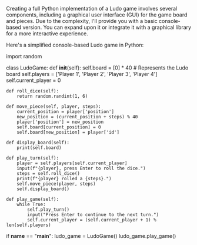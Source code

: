 Creating a full Python implementation of a Ludo game involves several components, including a graphical user interface (GUI) for the game board and pieces. Due to the complexity, I'll provide you with a basic console-based version. You can expand upon it or integrate it with a graphical library for a more interactive experience.

Here's a simplified console-based Ludo game in Python:

import random

class LudoGame:
    def __init__(self):
        self.board = [0] * 40  # Represents the Ludo board
        self.players = ['Player 1', 'Player 2', 'Player 3', 'Player 4']
        self.current_player = 0

    def roll_dice(self):
        return random.randint(1, 6)

    def move_piece(self, player, steps):
        current_position = player['position']
        new_position = (current_position + steps) % 40
        player['position'] = new_position
        self.board[current_position] = 0
        self.board[new_position] = player['id']

    def display_board(self):
        print(self.board)

    def play_turn(self):
        player = self.players[self.current_player]
        input(f"{player}, press Enter to roll the dice.")
        steps = self.roll_dice()
        print(f"{player} rolled a {steps}.")
        self.move_piece(player, steps)
        self.display_board()

    def play_game(self):
        while True:
            self.play_turn()
            input("Press Enter to continue to the next turn.")
            self.current_player = (self.current_player + 1) % len(self.players)

if __name__ == "__main__":
    ludo_game = LudoGame()
    ludo_game.play_game()


